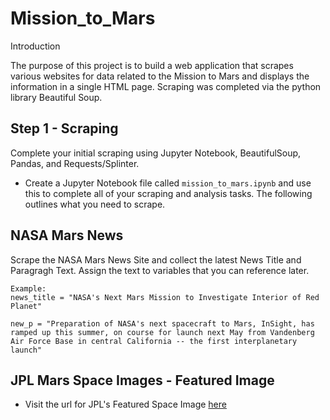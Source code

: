 # Mission_to_Mars

Introduction

The purpose of this project is to build a web application that scrapes various websites for data related to the Mission to Mars and displays the information in a single HTML page. Scraping was completed via the python library Beautiful Soup.

## Step 1 - Scraping
Complete your initial scraping using Jupyter Notebook, BeautifulSoup, Pandas, and Requests/Splinter.
- Create a Jupyter Notebook file called `mission_to_mars.ipynb` and use this to complete all of your scraping and analysis tasks. The following outlines what you need to scrape.

## NASA Mars News
Scrape the NASA Mars News Site and collect the latest News Title and Paragragh Text. Assign the text to variables that you can reference later.

```
Example: 
news_title = "NASA's Next Mars Mission to Investigate Interior of Red Planet"

new_p = "Preparation of NASA's next spacecraft to Mars, InSight, has ramped up this summer, on course for launch next May from Vandenberg Air Force Base in central California -- the first interplanetary launch"
```
## JPL Mars Space Images - Featured Image
- Visit the url for JPL's Featured Space Image [here](https://www.jpl.nasa.gov/spaceimages/?search=&category=Mars)

